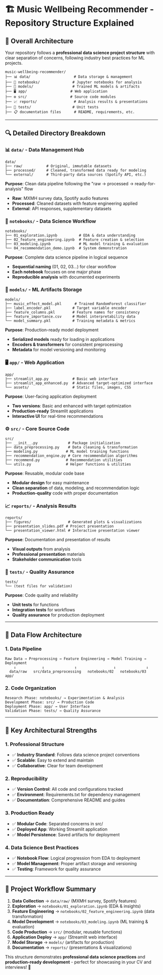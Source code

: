 # 🏗️ Music Wellbeing Recommender - Repository Structure Explained

## 📁 **Overall Architecture**

Your repository follows a **professional data science project structure** with clear separation of concerns, following industry best practices for ML projects.

```
music-wellbeing-recommender/
├── 📊 data/                    # Data storage & management
├── 📓 notebooks/               # Jupyter notebooks for analysis
├── 🧠 models/                  # Trained ML models & artifacts
├── 🖥️ app/                    # Web application
├── ⚙️ src/                    # Source code modules
├── 📈 reports/                 # Analysis results & presentations
├── 🧪 tests/                   # Unit tests
├── 📋 documentation files      # README, requirements, etc.
```

---

## 🔍 **Detailed Directory Breakdown**

### 📊 **`data/` - Data Management Hub**
```
data/
├── raw/           # Original, immutable datasets
├── processed/     # Cleaned, transformed data ready for modeling
└── external/      # Third-party data sources (Spotify API, etc.)
```

**Purpose**: Clean data pipeline following the "raw → processed → ready-for-analysis" flow
- **Raw**: MXMH survey data, Spotify audio features
- **Processed**: Cleaned datasets with feature engineering applied
- **External**: API responses, supplementary datasets

### 📓 **`notebooks/` - Data Science Workflow**
```
notebooks/
├── 01_exploration.ipynb          # EDA & data understanding
├── 02_feature_engineering.ipynb  # Feature creation & selection
├── 03_modeling.ipynb             # ML model training & evaluation
└── 04_recommendation_demo.ipynb  # System demonstration
```

**Purpose**: Complete data science pipeline in logical sequence
- **Sequential naming** (01, 02, 03...) for clear workflow
- **Each notebook** focuses on one major phase
- **Reproducible analysis** with documented experiments

### 🧠 **`models/` - ML Artifacts Storage**
```
models/
├── music_effect_model.pkl      # Trained RandomForest classifier  
├── label_encoder.pkl          # Target variable encoder
├── feature_columns.pkl        # Feature names for consistency
├── feature_importance.csv     # Model interpretability data
└── model_summary.pkl          # Training metadata & metrics
```

**Purpose**: Production-ready model deployment
- **Serialized models** ready for loading in applications
- **Encoders & transformers** for consistent preprocessing
- **Metadata** for model versioning and monitoring

### 🖥️ **`app/` - Web Application**
```
app/
├── streamlit_app.py           # Basic web interface
├── streamlit_app_enhanced.py  # Advanced target-optimized interface
└── assets/                    # Static files, images, CSS
```

**Purpose**: User-facing application deployment
- **Two versions**: Basic and enhanced with target optimization
- **Production-ready** Streamlit applications
- **Interactive UI** for real-time recommendations

### ⚙️ **`src/` - Core Source Code**
```
src/
├── __init__.py              # Package initialization
├── data_preprocessing.py    # Data cleaning & transformation
├── modeling.py             # ML model training functions
├── recommendation_engine.py # Core recommendation algorithms
├── recommend.py            # Recommendation utilities
└── utils.py                # Helper functions & utilities
```

**Purpose**: Reusable, modular code base
- **Modular design** for easy maintenance
- **Clean separation** of data, modeling, and recommendation logic
- **Production-quality** code with proper documentation

### 📈 **`reports/` - Analysis Results**
```
reports/
├── figures/                 # Generated plots & visualizations
├── presentation_slides.pdf # Project presentation
└── presentation_viewer.html # Interactive presentation viewer
```

**Purpose**: Documentation and presentation of results
- **Visual outputs** from analysis
- **Professional presentation** materials
- **Stakeholder communication** tools

### 🧪 **`tests/` - Quality Assurance**
```
tests/
└── (test files for validation)
```

**Purpose**: Code quality and reliability
- **Unit tests** for functions
- **Integration tests** for workflows
- **Quality assurance** for production deployment

---

## 🔄 **Data Flow Architecture**

### **1. Data Pipeline**
```
Raw Data → Preprocessing → Feature Engineering → Model Training → Deployment
    ↓            ↓              ↓                 ↓              ↓
  data/raw   src/data_preprocessing   notebooks/02   notebooks/03   app/
```

### **2. Code Organization**
```
Research Phase: notebooks/ → Experimentation & Analysis
Development Phase: src/ → Production Code
Deployment Phase: app/ → User Interface
Validation Phase: tests/ → Quality Assurance
```

---

## 🎯 **Key Architectural Strengths**

### **1. Professional Structure**
- ✅ **Industry Standard**: Follows data science project conventions
- ✅ **Scalable**: Easy to extend and maintain
- ✅ **Collaborative**: Clear for team development

### **2. Reproducibility**
- ✅ **Version Control**: All code and configurations tracked
- ✅ **Environment**: Requirements.txt for dependency management
- ✅ **Documentation**: Comprehensive README and guides

### **3. Production Ready**
- ✅ **Modular Code**: Separated concerns in src/
- ✅ **Deployed App**: Working Streamlit application
- ✅ **Model Persistence**: Saved artifacts for deployment

### **4. Data Science Best Practices**
- ✅ **Notebook Flow**: Logical progression from EDA to deployment
- ✅ **Model Management**: Proper artifact storage and versioning
- ✅ **Testing**: Framework for quality assurance

---

## 🚀 **Project Workflow Summary**

1. **Data Collection** → `data/raw/` (MXMH survey, Spotify features)
2. **Exploration** → `notebooks/01_exploration.ipynb` (EDA & insights)
3. **Feature Engineering** → `notebooks/02_feature_engineering.ipynb` (data transformation)
4. **Model Development** → `notebooks/03_modeling.ipynb` (ML training & evaluation)
5. **Code Production** → `src/` (modular, reusable functions)
6. **Application Deploy** → `app/` (Streamlit web interface)
7. **Model Storage** → `models/` (artifacts for production)
8. **Documentation** → `reports/` (presentations & visualizations)

This structure demonstrates **professional data science practices** and **production-ready development** - perfect for showcasing in your CV and interviews! 🎯